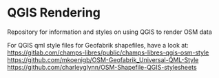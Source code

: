 # QGIS Rendering

Repository for information and styles on using QGIS to render OSM data


For QGIS qml style files for Geofabrik shapefiles, have a look at:
https://gitlab.com/champs-libres/public/champs-libres-qgis-osm-style
https://github.com/mkoenigb/OSM-Geofabrik_Universal-QML-Style
https://github.com/charleyglynn/OSM-Shapefile-QGIS-stylesheets
